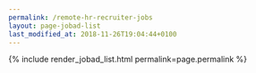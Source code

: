 ```yaml
---
permalink: /remote-hr-recruiter-jobs
layout: page-jobad-list
last_modified_at: 2018-11-26T19:04:44+0100
---
```

{% include render_jobad_list.html permalink=page.permalink %}
